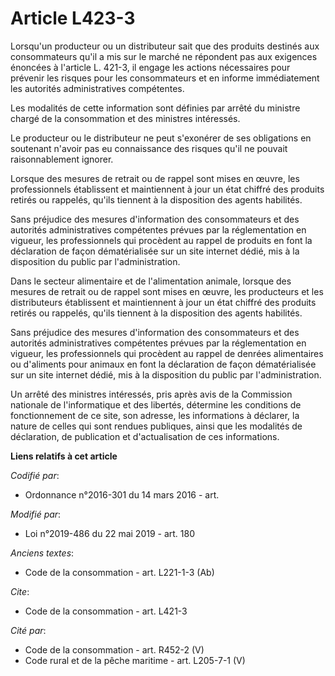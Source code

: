 # Article L423-3

Lorsqu'un producteur ou un distributeur sait que des produits destinés aux consommateurs qu'il a mis sur le marché ne
répondent pas aux exigences énoncées à l'article L. 421-3, il engage les actions nécessaires pour prévenir les risques pour
les consommateurs et en informe immédiatement les autorités administratives compétentes. 

Les modalités de cette information sont définies par arrêté du ministre chargé de la consommation et des ministres
intéressés. 

Le producteur ou le distributeur ne peut s'exonérer de ses obligations en soutenant n'avoir pas eu connaissance des risques
qu'il ne pouvait raisonnablement ignorer. 

Lorsque des mesures de retrait ou de rappel sont mises en œuvre, les professionnels établissent et maintiennent à jour un
état chiffré des produits retirés ou rappelés, qu'ils tiennent à la disposition des agents habilités. 

Sans préjudice des mesures d'information des consommateurs et des autorités administratives compétentes prévues par la
réglementation en vigueur, les professionnels qui procèdent au rappel de produits en font la déclaration de façon
dématérialisée sur un site internet dédié, mis à la disposition du public par l'administration. 

Dans le secteur alimentaire et de l'alimentation animale, lorsque des mesures de retrait ou de rappel sont mises en œuvre,
les producteurs et les distributeurs établissent et maintiennent à jour un état chiffré des produits retirés ou rappelés,
qu'ils tiennent à la disposition des agents habilités. 

Sans préjudice des mesures d'information des consommateurs et des autorités administratives compétentes prévues par la
réglementation en vigueur, les professionnels qui procèdent au rappel de denrées alimentaires ou d'aliments pour animaux en
font la déclaration de façon dématérialisée sur un site internet dédié, mis à la disposition du public par l'administration. 

Un arrêté des ministres intéressés, pris après avis de la Commission nationale de l'informatique et des libertés, détermine
les conditions de fonctionnement de ce site, son adresse, les informations à déclarer, la nature de celles qui sont rendues
publiques, ainsi que les modalités de déclaration, de publication et d'actualisation de ces informations.

**Liens relatifs à cet article**

_Codifié par_:

  - Ordonnance n°2016-301 du 14 mars 2016 - art.

_Modifié par_:

  - Loi n°2019-486 du 22 mai 2019 - art. 180

_Anciens textes_:

  - Code de la consommation - art. L221-1-3 (Ab)

_Cite_:

  - Code de la consommation - art. L421-3

_Cité par_:

  - Code de la consommation - art. R452-2 (V)
  - Code rural et de la pêche maritime - art. L205-7-1 (V)
